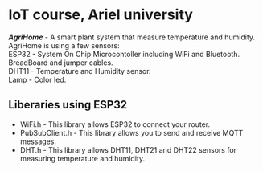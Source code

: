 # IoT course, Ariel university
**_AgriHome_** - A smart plant system that measure temperature and humidity.<br />
AgriHome is using a few sensors:<br />
ESP32 - System On Chip Microcontoller including WiFi and Bluetooth.<br />
BreadBoard and jumper cables.<br />
DHT11 - Temperature and Humidity sensor.<br />
Lamp - Color led. <br />


## Liberaries using ESP32
 * WiFi.h - This library allows ESP32 to connect your router.<br />
 * PubSubClient.h - This library allows you to send and receive MQTT messages.<br />
 * DHT.h - This library allows DHT11, DHT21 and DHT22 sensors for measuring temperature and humidity.<br />


